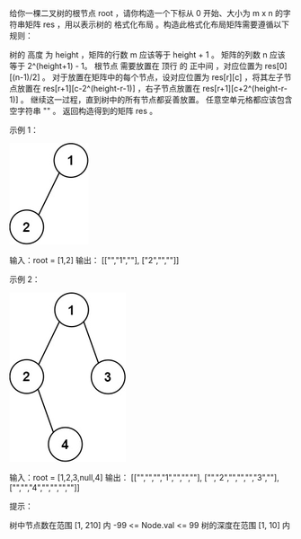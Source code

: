 给你一棵二叉树的根节点 root ，请你构造一个下标从 0 开始、大小为 m x n 的字符串矩阵 res ，用以表示树的 格式化布局
。构造此格式化布局矩阵需要遵循以下规则：

树的 高度 为 height ，矩阵的行数 m 应该等于 height + 1 。
矩阵的列数 n 应该等于 2^(height+1) - 1。
根节点 需要放置在 顶行 的 正中间 ，对应位置为 res[0][(n-1)/2] 。
对于放置在矩阵中的每个节点，设对应位置为 res[r][c] ，将其左子节点放置在 res[r+1][c-2^(height-r-1)] ，右子节点放置在
res[r+1][c+2^(height-r-1)] 。
继续这一过程，直到树中的所有节点都妥善放置。
任意空单元格都应该包含空字符串 "" 。
返回构造得到的矩阵 res 。

示例 1：

![img.png](img.png)

输入：root = [1,2]
输出：
[["","1",""],
["2","",""]]

示例 2：

![img_1.png](img_1.png)

输入：root = [1,2,3,null,4]
输出：
[["","","","1","","",""],
["","2","","","","3",""],
["","","4","","","",""]]

提示：

树中节点数在范围 [1, 210] 内
-99 <= Node.val <= 99
树的深度在范围 [1, 10] 内
